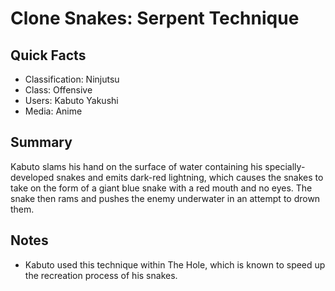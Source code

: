# Clone Snakes: Serpent Technique

## Quick Facts
- Classification: Ninjutsu
- Class: Offensive
- Users: Kabuto Yakushi
- Media: Anime

## Summary
Kabuto slams his hand on the surface of water containing his specially-developed snakes and emits dark-red lightning, which causes the snakes to take on the form of a giant blue snake with a red mouth and no eyes. The snake then rams and pushes the enemy underwater in an attempt to drown them.

## Notes
- Kabuto used this technique within The Hole, which is known to speed up the recreation process of his snakes.
